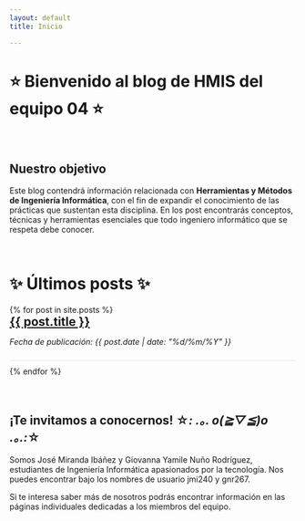 ```yaml
---
layout: default
title: Inicio

---
```

# ⭐ **Bienvenido al blog de HMIS del equipo 04** ⭐

<br>

## Nuestro objetivo

Este blog contendrá información relacionada con **Herramientas y Métodos de Ingeniería Informática**, con el fin de expandir el conocimiento de las prácticas que sustentan esta disciplina. En los post encontrarás conceptos, técnicas y herramientas esenciales que todo ingeniero informático que se respeta debe conocer.
 
<br>

# ✨ Últimos posts ✨

<ul style="list-style-type: none; padding: 0;">
  {% for post in site.posts %}
    <li style="margin-bottom: 10px; padding-bottom: 10px; border-bottom: 1px solid rgba(0, 0, 0, 0.1);">
      <a href="{{ site.baseurl }}{{ post.url }}" style="font-size: 1.5em; font-weight: bold;">{{ post.title }}</a>
      <p style="font-style: italic;">Fecha de publicación: {{ post.date | date: "%d/%m/%Y" }}</p>
    </li>
  {% endfor %}
</ul>

<br>

## ¡Te invitamos a conocernos! ☆*: .｡. o(≧▽≦)o .｡.:*☆
Somos José Miranda Ibáñez y Giovanna Yamile Nuño Rodríguez, estudiantes de Ingeniería Informática apasionados por la tecnología. Nos puedes encontrar bajo los nombres de usuario jmi240 y gnr267. 

Si te interesa saber más de nosotros podrás encontrar información en las páginas individuales dedicadas a los miembros del equipo.